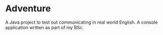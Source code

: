 # Adventure
A Java project to test out communicating in real world English.
A console application written as part of my BSc.
